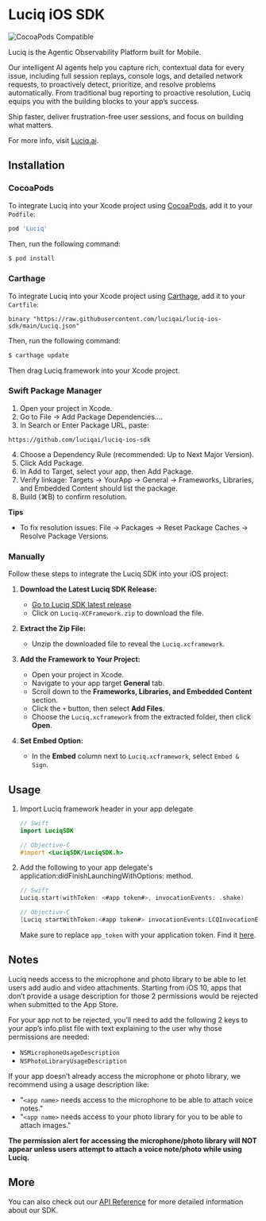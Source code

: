 # Luciq iOS SDK
![CocoaPods Compatible](https://img.shields.io/cocoapods/v/Luciq.svg)

Luciq is the Agentic Observability Platform built for Mobile.

Our intelligent AI agents help you capture rich, contextual data for every issue, including full session replays, console logs, and detailed network requests, to proactively detect, prioritize, and resolve problems automatically. From traditional bug reporting to proactive resolution, Luciq equips you with the building blocks to your app’s success.

Ship faster, deliver frustration-free user sessions, and focus on building what matters.

For more info, visit [Luciq.ai](http://luciq.ai/).

## Installation

### CocoaPods

To integrate Luciq into your Xcode project using [CocoaPods](https://cocoapods.org), add it to your `Podfile`:

```ruby
pod 'Luciq'
```

Then, run the following command:

```bash
$ pod install
```

### Carthage

To integrate Luciq into your Xcode project using [Carthage](https://github.com/Carthage/Carthage), add it to your `Cartfile`:

```
binary "https://raw.githubusercontent.com/luciqai/luciq-ios-sdk/main/Luciq.json"
```

Then, run the following command:

```bash
$ carthage update
```

Then drag Luciq.framework into your Xcode project.

### Swift Package Manager

1. Open your project in Xcode.
2. Go to File → Add Package Dependencies….
3. In Search or Enter Package URL, paste:
```
https://github.com/luciqai/luciq-ios-sdk
```
4. Choose a Dependency Rule (recommended: Up to Next Major Version).
5. Click Add Package.
6. In Add to Target, select your app, then Add Package.
7. Verify linkage: Targets → YourApp → General → Frameworks, Libraries, and Embedded Content should list the package.
8. Build (⌘B) to confirm resolution.

**Tips**
- To fix resolution issues: File → Packages → Reset Package Caches → Resolve Package Versions.

### Manually

Follow these steps to integrate the Luciq SDK into your iOS project:

1. **Download the Latest Luciq SDK Release:**
   - [Go to Luciq SDK latest release](https://github.com/luciqai/luciq-ios-sdk/releases/latest)
   - Click on `Luciq-XCFramework.zip` to download the file.

2. **Extract the Zip File:**
   - Unzip the downloaded file to reveal the `Luciq.xcframework`.

3. **Add the Framework to Your Project:**
   - Open your project in Xcode.
   - Navigate to your app target **General** tab.
   - Scroll down to the **Frameworks, Libraries, and Embedded Content** section.
   - Click the `+` button, then select **Add Files**.
   - Choose the `Luciq.xcframework` from the extracted folder, then click **Open**.

4. **Set Embed Option:**
   - In the **Embed** column next to `Luciq.xcframework`, select `Embed & Sign`.

## Usage

1. Import Luciq framework header in your app delegate

    ```swift
    // Swift
    import LuciqSDK
    ```
    
    ```objective-c
    // Objective-C
    #import <LuciqSDK/LuciqSDK.h>
    ```

2. Add the following to your app delegate's application:didFinishLaunchingWithOptions: method.
    
    ```swift
    // Swift
    Luciq.start(withToken: <#app token#>, invocationEvents: .shake)
    ```
    ```objective-c
    // Objective-C
    [Luciq startWithToken:<#app token#> invocationEvents:LCQInvocationEventShake];
    ```
    Make sure to replace `app_token` with your application token. Find it [here](https://luciq.ai/app/sdk/).

## Notes
Luciq needs access to the microphone and photo library to be able to let users add audio and video attachments. Starting from iOS 10, apps that don’t provide a usage description for those 2 permissions would be rejected when submitted to the App Store.

For your app not to be rejected, you’ll need to add the following 2 keys to your app’s info.plist file with text explaining to the user why those permissions are needed:

* `NSMicrophoneUsageDescription`
* `NSPhotoLibraryUsageDescription`

If your app doesn’t already access the microphone or photo library, we recommend using a usage description like:

* "`<app name>` needs access to the microphone to be able to attach voice notes."
* "`<app name>` needs access to your photo library for you to be able to attach images."

**The permission alert for accessing the microphone/photo library will NOT appear unless users attempt to attach a voice note/photo while using Luciq.**
    
## More

You can also check out our [API Reference](https://docs.luciq.ai/docs/ios-overview) for more detailed information about our SDK.